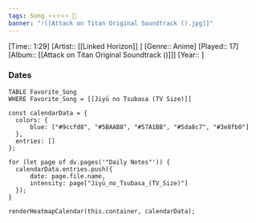 ```yaml
---
tags: Song ⭐⭐⭐⭐⭐ 💛
banner: "![[Attack on Titan Original Soundtrack ().jpg]]"
---
```

[Time:: 1:29]
[Artist:: [[Linked Horizon]] ]
[Genre:: Anime]
[Played:: 17]
[Album:: [[Attack on Titan Original Soundtrack ()]]]
[Year:: ]
### Dates
````dataview
TABLE Favorite_Song
WHERE Favorite_Song = [[Jiyū no Tsubasa (TV Size)]]
````

  ```dataviewjs
const calendarData = { 
	colors: { 
		blue: ["#9ccfd8", "#5BAAB8", "#57A1BB", "#5da8c7", "#3e8fb0"] 
	}, 
	entries: [] 
}; 

for (let page of dv.pages('"Daily Notes"')) { 
	calendarData.entries.push({ 
		date: page.file.name, 
		intensity: page["Jiyū_no_Tsubasa_(TV_Size)"]
	}); 
} 

renderHeatmapCalendar(this.container, calendarData);
```
